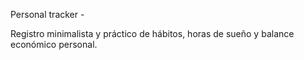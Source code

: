 Personal tracker -

Registro minimalista y práctico de hábitos, horas de sueño y balance económico personal.
